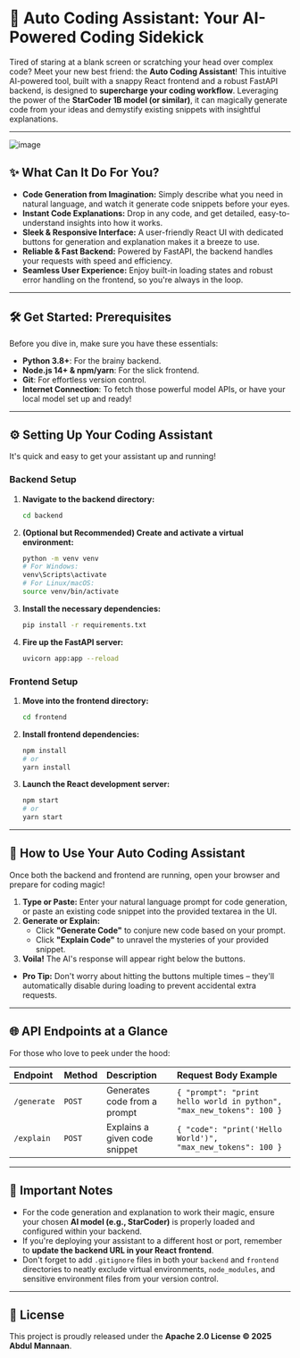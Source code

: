 


# 🚀 Auto Coding Assistant: Your AI-Powered Coding Sidekick

Tired of staring at a blank screen or scratching your head over complex code? Meet your new best friend: the **Auto Coding Assistant**! This intuitive AI-powered tool, built with a snappy React frontend and a robust FastAPI backend, is designed to **supercharge your coding workflow**. Leveraging the power of the **StarCoder 1B model (or similar)**, it can magically generate code from your ideas and demystify existing snippets with insightful explanations.

---
![image]([https://example.com/your-image.png](https://github.com/abdulmannaan502/Auto-Coding-Assistant/blob/main/Images/1.png))

## ✨ What Can It Do For You?

* **Code Generation from Imagination:** Simply describe what you need in natural language, and watch it generate code snippets before your eyes.
* **Instant Code Explanations:** Drop in any code, and get detailed, easy-to-understand insights into how it works.
* **Sleek & Responsive Interface:** A user-friendly React UI with dedicated buttons for generation and explanation makes it a breeze to use.
* **Reliable & Fast Backend:** Powered by FastAPI, the backend handles your requests with speed and efficiency.
* **Seamless User Experience:** Enjoy built-in loading states and robust error handling on the frontend, so you're always in the loop.

---

## 🛠️ Get Started: Prerequisites

Before you dive in, make sure you have these essentials:

* **Python 3.8+**: For the brainy backend.
* **Node.js 14+ & npm/yarn**: For the slick frontend.
* **Git**: For effortless version control.
* **Internet Connection**: To fetch those powerful model APIs, or have your local model set up and ready!

---

## ⚙️ Setting Up Your Coding Assistant

It's quick and easy to get your assistant up and running!

### Backend Setup

1.  **Navigate to the backend directory:**
    ```bash
    cd backend
    ```
2.  **(Optional but Recommended) Create and activate a virtual environment:**
    ```bash
    python -m venv venv
    # For Windows:
    venv\Scripts\activate
    # For Linux/macOS:
    source venv/bin/activate
    ```
3.  **Install the necessary dependencies:**
    ```bash
    pip install -r requirements.txt
    ```
4.  **Fire up the FastAPI server:**
    ```bash
    uvicorn app:app --reload
    ```

### Frontend Setup

1.  **Move into the frontend directory:**
    ```bash
    cd frontend
    ```
2.  **Install frontend dependencies:**
    ```bash
    npm install
    # or
    yarn install
    ```
3.  **Launch the React development server:**
    ```bash
    npm start
    # or
    yarn start
    ```

---

## 🚀 How to Use Your Auto Coding Assistant

Once both the backend and frontend are running, open your browser and prepare for coding magic!

1.  **Type or Paste:** Enter your natural language prompt for code generation, or paste an existing code snippet into the provided textarea in the UI.
2.  **Generate or Explain:**
    * Click **"Generate Code"** to conjure new code based on your prompt.
    * Click **"Explain Code"** to unravel the mysteries of your provided snippet.
3.  **Voila!** The AI's response will appear right below the buttons.

* **Pro Tip:** Don't worry about hitting the buttons multiple times – they'll automatically disable during loading to prevent accidental extra requests.

---

## 🌐 API Endpoints at a Glance

For those who love to peek under the hood:

| Endpoint    | Method | Description                         | Request Body Example                                     |
| :---------- | :----- | :---------------------------------- | :------------------------------------------------------- |
| `/generate` | `POST` | Generates code from a prompt        | `{ "prompt": "print hello world in python", "max_new_tokens": 100 }` |
| `/explain`  | `POST` | Explains a given code snippet       | `{ "code": "print('Hello World')", "max_new_tokens": 100 }` |

---

## 📝 Important Notes

* For the code generation and explanation to work their magic, ensure your chosen **AI model (e.g., StarCoder)** is properly loaded and configured within your backend.
* If you're deploying your assistant to a different host or port, remember to **update the backend URL in your React frontend**.
* Don't forget to add `.gitignore` files in both your `backend` and `frontend` directories to neatly exclude virtual environments, `node_modules`, and sensitive environment files from your version control.

---

## 📜 License

This project is proudly released under the **Apache 2.0 License © 2025 Abdul Mannaan**.

